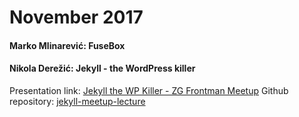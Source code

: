 # November 2017

#### Marko Mlinarević: FuseBox

#### Nikola Derežić: Jekyll - the WordPress killer
Presentation link: [Jekyll the WP Killer - ZG Frontman Meetup](https://docs.google.com/presentation/d/1VvbhxLfLkqFPmGdTo3MNbF7jeXsF8tE_Ri2487OFLBo)
Github repository: [jekyll-meetup-lecture](https://github.com/knee-cola/jekyll-meetup-lecture "jekyll-meetup-lecture")
